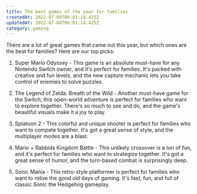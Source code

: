 ```yaml
---
title: The best games of the year for families
createdAt: 2022-07-08T06:01:24.425Z
updatedAt: 2022-07-08T06:01:24.425Z
category: gaming
---
```


There are a lot of great games that came out this year, but which ones are the best for families? Here are our top picks:

1. Super Mario Odyssey - This game is an absolute must-have for any Nintendo Switch owner, and it's perfect for families. It's packed with creative and fun levels, and the new capture mechanic lets you take control of enemies to solve puzzles.

2. The Legend of Zelda: Breath of the Wild - Another must-have game for the Switch, this open-world adventure is perfect for families who want to explore together. There's so much to see and do, and the game's beautiful visuals make it a joy to play.

3. Splatoon 2 - This colorful and unique shooter is perfect for families who want to compete together. It's got a great sense of style, and the multiplayer modes are a blast.

4. Mario + Rabbids Kingdom Battle - This unlikely crossover is a ton of fun, and it's perfect for families who want to strategize together. It's got a great sense of humor, and the turn-based combat is surprisingly deep.

5. Sonic Mania - This retro-style platformer is perfect for families who want to relive the good old days of gaming. It's fast, fun, and full of classic Sonic the Hedgehog gameplay.

